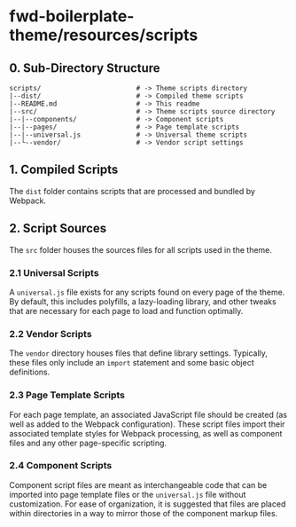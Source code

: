 # fwd-boilerplate-theme/resources/scripts

## 0. Sub-Directory Structure
```
scripts/                        # -> Theme scripts directory
|--dist/                        # -> Compiled theme scripts
|--README.md                    # -> This readme
|--src/                         # -> Theme scripts source directory
|--|--components/               # -> Component scripts
|--|--pages/                    # -> Page template scripts
|--|--universal.js              # -> Universal theme scripts
|--└--vendor/                   # -> Vendor script settings
```

## 1. Compiled Scripts
The ```dist``` folder contains scripts that are processed and bundled by Webpack.

## 2. Script Sources
The ```src``` folder houses the sources files for all scripts used in the theme.

### 2.1 Universal Scripts
A ```universal.js``` file exists for any scripts found on every page of the theme. By default, this includes polyfills, a lazy-loading library, and other tweaks that are necessary for each page to load and function optimally.

### 2.2 Vendor Scripts
The ```vendor``` directory houses files that define library settings. Typically, these files only include an ```import``` statement and some basic object definitions.

### 2.3 Page Template Scripts
For each page template, an associated JavaScript file should be created (as well as added to the Webpack configuration). These script files import their associated template styles for Webpack processing, as well as component files and any other page-specific scripting.

### 2.4 Component Scripts
Component script files are meant as interchangeable code that can be imported into page template files or the ```universal.js``` file without customization. For ease of organization, it is suggested that files are placed within directories in a way to mirror those of the component markup files.